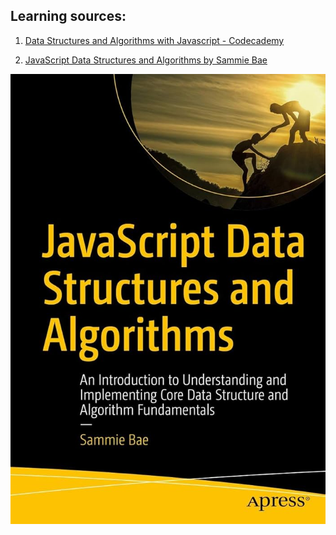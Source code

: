 ## **Learning sources:**

1. [Data Structures and Algorithms with Javascript - Codecademy](https://www.codecademy.com/learn/paths/pass-the-technical-interview-with-javascript)

2. [JavaScript Data Structures and Algorithms by Sammie Bae](https://www.google.fi/books/edition/JavaScript_Data_Structures_and_Algorithm/K_aEDwAAQBAJ?hl=vi&gbpv=0)


![cover_image_large](./cover_img.jpg)
